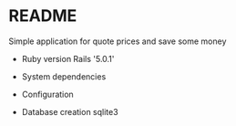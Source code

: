 # README

Simple application for quote prices and save some money

* Ruby version
  Rails '5.0.1'

* System dependencies

* Configuration

* Database creation
  sqlite3
